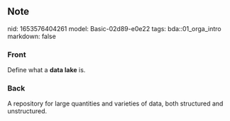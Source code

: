 ## Note
nid: 1653576404261
model: Basic-02d89-e0e22
tags: bda::01_orga_intro
markdown: false

### Front
Define what a <b>data lake</b> is.

### Back
A repository for large quantities and varieties of data, both structured and unstructured.
